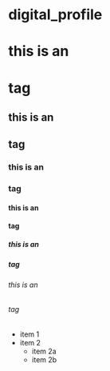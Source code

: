 # digital_profile


# this is an <h1> tag
## this is an <h2> tag
### this is an <h3> tag
#### this is an <h4> tag
##### this is an <h5> tag
###### this is an <h6> tag
* item 1
* item 2
  * item 2a
  * item 2b
  
